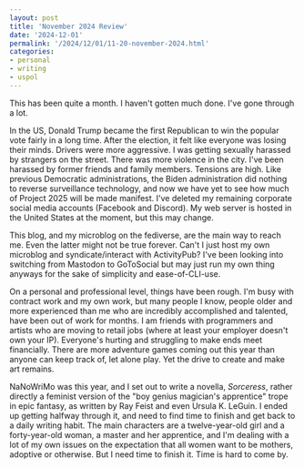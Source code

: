 ```yaml
---
layout: post
title: 'November 2024 Review'
date: '2024-12-01'
permalink: '/2024/12/01/11-20-november-2024.html'
categories: 
- personal
- writing
- uspol
---
```


This has been quite a month. I haven't gotten much done. I've gone through a lot.

In the US, Donald Trump became the first Republican to win the popular
vote fairly in a long time. After the election, it felt like everyone
was losing their minds. Drivers were more aggressive. I was getting
sexually harassed by strangers on the street. There was more violence
in the city. I've been harassed by former friends and family
members. Tensions are high. Like previous Democratic administrations,
the Biden administration did nothing to reverse surveillance
technology, and now we have yet to see how much of Project 2025 will be made manifest. I've deleted my remaining corporate social media
accounts (Facebook and Discord). My web server is hosted in the United
States at the moment, but this may change.

This blog, and my microblog on the fediverse, are the main way to
reach me. Even the latter might not be true forever. Can't I just host
my own microblog and syndicate/interact with ActivityPub? I've been
looking into switching from Mastodon to GoToSocial but may just run my
own thing anyways for the sake of simplicity and ease-of-CLI-use.

On a personal and professional level, things have been rough. I'm busy
with contract work and my own work, but many people I know, people
older and more experienced than me who are incredibly accomplished and
talented, have been out of work for months. I am friends with
programmers and artists who are moving to retail jobs (where at least
your employer doesn't own your IP). Everyone's hurting and struggling
to make ends meet financially. There are more adventure games coming
out this year than anyone can keep track of, let alone play. Yet the
drive to create and make art remains.

NaNoWriMo was this year, and I set out to write a novella,
_Sorceress_, rather directly a feminist version of the "boy genius
magician's apprentice" trope in epic fantasy, as written by Ray Feist
and even Ursula K. LeGuin. I ended up getting halfway through it, and
need to find time to finish and get back to a daily writing habit. The
main characters are a twelve-year-old girl and a forty-year-old woman,
a master and her apprentice, and I'm dealing with a lot of my own
issues on the expectation that all women want to be mothers, adoptive
or otherwise. But I need time to finish it. Time is hard to come by.
